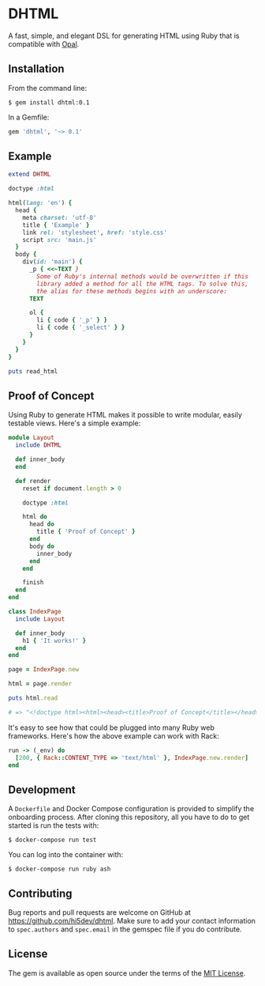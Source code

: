 # DHTML

A fast, simple, and elegant DSL for generating HTML using Ruby that is compatible with [Opal](https://opalrb.com/).

## Installation

From the command line:

    $ gem install dhtml:0.1

In a Gemfile:

```ruby
gem 'dhtml', '~> 0.1'
```

## Example

```ruby
extend DHTML

doctype :html

html(lang: 'en') {
  head {
    meta charset: 'utf-8'
    title { 'Example' }
    link rel: 'stylesheet', href: 'style.css'
    script src: 'main.js'
  }
  body {
    div(id: 'main') {
      _p { <<~TEXT }
        Some of Ruby's internal methods would be overwritten if this
        library added a method for all the HTML tags. To solve this,
        the alias for these methods begins with an underscore:
      TEXT

      ol {
        li { code { '_p' } }
        li { code { '_select' } }
      }
    }
  }
}

puts read_html
```

## Proof of Concept

Using Ruby to generate HTML makes it possible to write modular, easily testable views. Here's a simple
example:

```ruby
module Layout
  include DHTML

  def inner_body
  end

  def render
    reset if document.length > 0

    doctype :html

    html do
      head do
        title { 'Proof of Concept' }
      end
      body do
        inner_body
      end
    end

    finish
  end
end

class IndexPage
  include Layout

  def inner_body
    h1 { 'It works!' }
  end
end

page = IndexPage.new

html = page.render

puts html.read

# => "<!doctype html><html><head><title>Proof of Concept</title></head><body><h1>It works!</h1></body></html>"
```

It's easy to see how that could be plugged into many Ruby web frameworks. Here's how the above example can work with
Rack:

```ruby
run -> (_env) do
  [200, { Rack::CONTENT_TYPE => 'text/html' }, IndexPage.new.render]
end
```

## Development

A `Dockerfile` and Docker Compose configuration is provided to simplify the onboarding process. After cloning this
repository, all you have to do to get started is run the tests with:

    $ docker-compose run test

You can log into the container with:

    $ docker-compose run ruby ash

## Contributing

Bug reports and pull requests are welcome on GitHub at https://github.com/hi5dev/dhtml. Make sure to add your
contact information to `spec.authors` and `spec.email` in the gemspec file if you do contribute.

## License

The gem is available as open source under the terms of the [MIT License](https://opensource.org/licenses/MIT).
